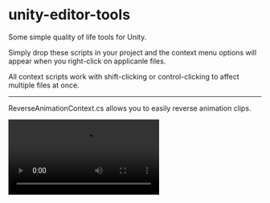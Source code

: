 # unity-editor-tools
Some simple quality of life tools for Unity.

Simply drop these scripts in your project and the context menu options will appear when you right-click on applicanle files.

All context scripts work with shift-clicking or control-clicking to affect multiple files at once.

-------------------------------------

ReverseAnimationContext.cs allows you to easily reverse animation clips.

![Alt Text](https://i.imgur.com/FLlMB6o.mp4)

